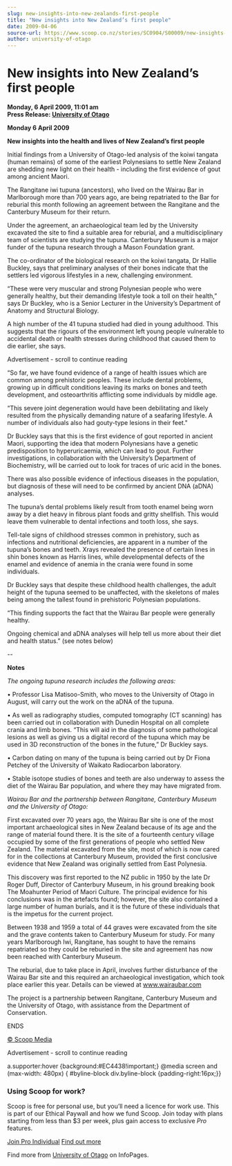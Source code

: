 ```yaml
---
slug: new-insights-into-new-zealands-first-people
title: "New insights into New Zealand’s first people"
date: 2009-04-06
source-url: https://www.scoop.co.nz/stories/SC0904/S00009/new-insights-into-new-zealands-first-people.htm
author: university-of-otago
---
```

New insights into New Zealand’s first people
============================================

**Monday, 6 April 2009, 11:01 am**  
**Press Release: [University of Otago](https://info.scoop.co.nz/University_of_Otago)**

**Monday 6 April 2009**

**New insights into the health and lives of New Zealand’s first people**

Initial findings from a University of Otago-led analysis of the koiwi tangata (human remains) of some of the earliest Polynesians to settle New Zealand are shedding new light on their health - including the first evidence of gout among ancient Maori.

The Rangitane iwi tupuna (ancestors), who lived on the Wairau Bar in Marlborough more than 700 years ago, are being repatriated to the Bar for reburial this month following an agreement between the Rangitane and the Canterbury Museum for their return.

Under the agreement, an archaeological team led by the University excavated the site to find a suitable area for reburial, and a multidisciplinary team of scientists are studying the tupuna. Canterbury Museum is a major funder of the tupuna research through a Mason Foundation grant.

The co-ordinator of the biological research on the koiwi tangata, Dr Hallie Buckley, says that preliminary analyses of their bones indicate that the settlers led vigorous lifestyles in a new, challenging environment.

“These were very muscular and strong Polynesian people who were generally healthy, but their demanding lifestyle took a toll on their health,” says Dr Buckley, who is a Senior Lecturer in the University’s Department of Anatomy and Structural Biology.

A high number of the 41 tupuna studied had died in young adulthood. This suggests that the rigours of the environment left young people vulnerable to accidental death or health stresses during childhood that caused them to die earlier, she says.

Advertisement - scroll to continue reading





“So far, we have found evidence of a range of health issues which are common among prehistoric peoples. These include dental problems, growing up in difficult conditions leaving its marks on bones and teeth development, and osteoarthritis afflicting some individuals by middle age.

“This severe joint degeneration would have been debilitating and likely resulted from the physically demanding nature of a seafaring lifestyle. A number of individuals also had gouty-type lesions in their feet."

Dr Buckley says that this is the first evidence of gout reported in ancient Maori, supporting the idea that modern Polynesians have a genetic predisposition to hyperuricaemia, which can lead to gout. Further investigations, in collaboration with the University’s Department of Biochemistry, will be carried out to look for traces of uric acid in the bones.

There was also possible evidence of infectious diseases in the population, but diagnosis of these will need to be confirmed by ancient DNA (aDNA) analyses.

The tupuna’s dental problems likely result from tooth enamel being worn away by a diet heavy in fibrous plant foods and gritty shellfish. This would leave them vulnerable to dental infections and tooth loss, she says.

Tell-tale signs of childhood stresses common in prehistory, such as infections and nutritional deficiencies, are apparent in a number of the tupuna’s bones and teeth. Xrays revealed the presence of certain lines in shin bones known as Harris lines, while developmental defects of the enamel and evidence of anemia in the crania were found in some individuals.

Dr Buckley says that despite these childhood health challenges, the adult height of the tupuna seemed to be unaffected, with the skeletons of males being among the tallest found in prehistoric Polynesian populations.

“This finding supports the fact that the Wairau Bar people were generally healthy.

Ongoing chemical and aDNA analyses will help tell us more about their diet and health status.” (see notes below)

\--

**Notes**

_The ongoing tupuna research includes the following areas:_

• Professor Lisa Matisoo-Smith, who moves to the University of Otago in August, will carry out the work on the aDNA of the tupuna.

• As well as radiography studies, computed tomography (CT scanning) has been carried out in collaboration with Dunedin Hospital on all complete crania and limb bones. “This will aid in the diagnosis of some pathological lesions as well as giving us a digital record of the tupuna which may be used in 3D reconstruction of the bones in the future,” Dr Buckley says.

• Carbon dating on many of the tupuna is being carried out by Dr Fiona Petchey of the University of Waikato Radiocarbon laboratory.

• Stable isotope studies of bones and teeth are also underway to assess the diet of the Wairau Bar population, and where they may have migrated from.

_Wairau Bar and the partnership between Rangitane, Canterbury Museum and the University of Otago:_

First excavated over 70 years ago, the Wairau Bar site is one of the most important archaeological sites in New Zealand because of its age and the range of material found there. It is the site of a fourteenth century village occupied by some of the first generations of people who settled New Zealand. The material excavated from the site, most of which is now cared for in the collections at Canterbury Museum, provided the first conclusive evidence that New Zealand was originally settled from East Polynesia.

This discovery was first reported to the NZ public in 1950 by the late Dr Roger Duff, Director of Canterbury Museum, in his ground breaking book The Moahunter Period of Maori Culture. The principal evidence for his conclusions was in the artefacts found; however, the site also contained a large number of human burials, and it is the future of these individuals that is the impetus for the current project.

Between 1938 and 1959 a total of 44 graves were excavated from the site and the grave contents taken to Canterbury Museum for study. For many years Marlborough Iwi, Rangitane, has sought to have the remains repatriated so they could be reburied in the site and agreement has now been reached with Canterbury Museum.

The reburial, due to take place in April, involves further disturbance of the Wairau Bar site and this required an archaeological investigation, which took place earlier this year. Details can be viewed at www.wairaubar.com

The project is a partnership between Rangitane, Canterbury Museum and the University of Otago, with assistance from the Department of Conservation.

  
ENDS

[© Scoop Media](http://www.scoop.co.nz/about/terms.html)  

Advertisement - scroll to continue reading



a.supporter:hover {background:#EC4438!important;} @media screen and (max-width: 480px) { #byline-block div.byline-block {padding-right:16px;}}

### Using Scoop for work?

Scoop is free for personal use, but you’ll need a licence for work use. This is part of our Ethical Paywall and how we fund Scoop. Join today with plans starting from less than $3 per week, plus gain access to exclusive _Pro_ features.  
  
[Join Pro Individual](https://pro.scoop.co.nz/Individual/?from=ProIn24) [Find out more](https://pro.scoop.co.nz/using-scoop-for-work/?from=ProIn24)

Find more from [University of Otago](https://info.scoop.co.nz/University_of_Otago) on InfoPages.
